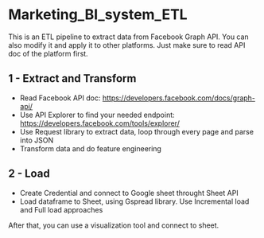 # Marketing_BI_system_ETL

This is an ETL pipeline to extract data from Facebook Graph API. You can also modify it and apply it to other platforms. Just make sure to read API doc of the platform first.

## 1 - Extract and Transform
- Read Facebook API doc: https://developers.facebook.com/docs/graph-api/
- Use API Explorer to find your needed endpoint: https://developers.facebook.com/tools/explorer/
- Use Request library to extract data, loop through every page and parse into JSON
- Transform data and do feature engineering

## 2 - Load
- Create Credential and connect to Google sheet throught Sheet API
- Load dataframe to Sheet, using Gspread library. Use Incremental load and Full load approaches

After that, you can use a visualization tool and connect to sheet.
